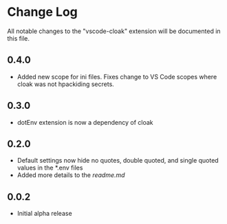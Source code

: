 # Change Log

All notable changes to the "vscode-cloak" extension will be documented in this file.

## 0.4.0

- Added new scope for ini files. Fixes change to VS Code scopes where cloak was not hpackiding secrets.

## 0.3.0

- dotEnv extension is now a dependency of cloak

## 0.2.0

- Default settings now hide no quotes, double quoted, and single quoted values in the \*.env files
- Added more details to the _readme.md_

## 0.0.2

- Initial alpha release
